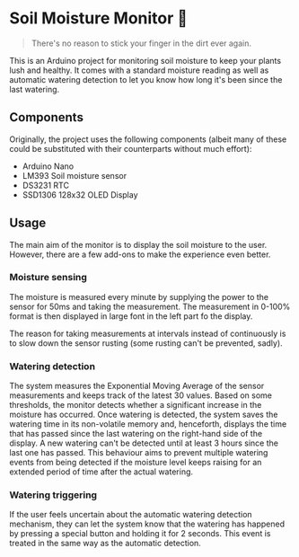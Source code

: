# Soil Moisture Monitor 🌱
> There's no reason to stick your finger in the dirt ever again.

This is an Arduino project for monitoring soil moisture to keep your plants lush and healthy. It comes with a standard moisture reading as well as automatic watering detection to let you know how long it's been since the last watering.

## Components
Originally, the project uses the following components (albeit many of these could be substituted with their counterparts without much effort):
* Arduino Nano
* LM393 Soil moisture sensor
* DS3231 RTC
* SSD1306 128x32 OLED Display

## Usage
The main aim of the monitor is to display the soil moisture to the user. However, there are a few add-ons to make the experience even better.

### Moisture sensing
The moisture is measured every minute by supplying the power to the sensor for 50ms and taking the measurement. The measurement in 0-100% format is then displayed in large font in the left part fo the display.

The reason for taking measurements at intervals instead of continuously is to slow down the sensor rusting (some rusting can't be prevented, sadly).

### Watering detection
The system measures the Exponential Moving Average of the sensor measurements and keeps track of the latest 30 values.
Based on some thresholds, the monitor detects whether a significant increase in the moisture has occurred.
Once watering is detected, the system saves the watering time in its non-volatile memory and, henceforth, displays the time that has passed since the last watering on the right-hand side of the display.
A new watering can't be detected until at least 3 hours since the last one has passed.
This behaviour aims to prevent multiple watering events from being detected if the moisture level keeps raising for an extended period of time after the actual watering.

### Watering triggering
If the user feels uncertain about the automatic watering detection mechanism, they can let the system know that the watering has happened by pressing a special button and holding it for 2 seconds.
This event is treated in the same way as the automatic detection.
